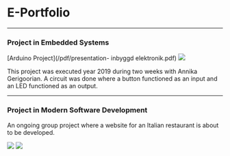 # E-Portfolio

---

### Project in Embedded Systems

[Arduino Project](/pdf/presentation- inbyggd elektronik.pdf)
<img src="images/Skärmavbild 2020-03-24 kl. 12.09.30.png?raw=true"/>

<p> This project was executed year 2019 during two weeks with Annika Gerigoorian. A circuit was done where a button 
  functioned as an input and an LED functioned as an output. </p>

---
### Project in Modern Software Development

<p> An ongoing group project where a website for an Italian restaurant is about to be developed. </p>

<img src="images/Skärmavbild 2020-03-25 kl. 22.03.23.png?raw=true"/>
<img src="images/Skärmavbild 2020-03-25 kl. 22.03.23.png?raw=true"/>




